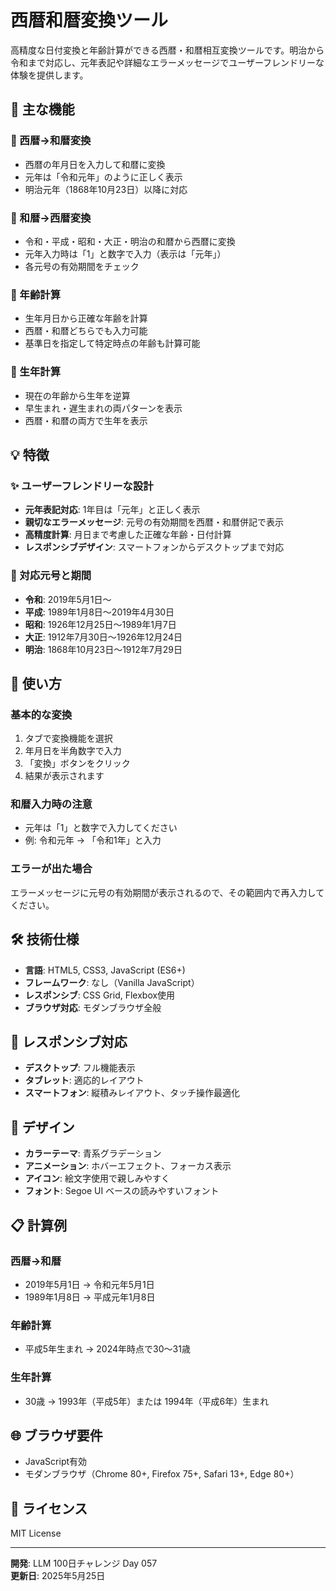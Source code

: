 # 西暦和暦変換ツール

高精度な日付変換と年齢計算ができる西暦・和暦相互変換ツールです。明治から令和まで対応し、元年表記や詳細なエラーメッセージでユーザーフレンドリーな体験を提供します。

## 🌟 主な機能

### 📅 西暦→和暦変換
- 西暦の年月日を入力して和暦に変換
- 元年は「令和元年」のように正しく表示
- 明治元年（1868年10月23日）以降に対応

### 📅 和暦→西暦変換  
- 令和・平成・昭和・大正・明治の和暦から西暦に変換
- 元年入力時は「1」と数字で入力（表示は「元年」）
- 各元号の有効期間をチェック

### 👶 年齢計算
- 生年月日から正確な年齢を計算
- 西暦・和暦どちらでも入力可能
- 基準日を指定して特定時点の年齢も計算可能

### 🎂 生年計算
- 現在の年齢から生年を逆算
- 早生まれ・遅生まれの両パターンを表示
- 西暦・和暦の両方で生年を表示

## 💡 特徴

### ✨ ユーザーフレンドリーな設計
- **元年表記対応**: 1年目は「元年」と正しく表示
- **親切なエラーメッセージ**: 元号の有効期間を西暦・和暦併記で表示
- **高精度計算**: 月日まで考慮した正確な年齢・日付計算
- **レスポンシブデザイン**: スマートフォンからデスクトップまで対応

### 🎯 対応元号と期間
- **令和**: 2019年5月1日〜
- **平成**: 1989年1月8日〜2019年4月30日  
- **昭和**: 1926年12月25日〜1989年1月7日
- **大正**: 1912年7月30日〜1926年12月24日
- **明治**: 1868年10月23日〜1912年7月29日

## 🚀 使い方

### 基本的な変換
1. タブで変換機能を選択
2. 年月日を半角数字で入力
3. 「変換」ボタンをクリック
4. 結果が表示されます

### 和暦入力時の注意
- 元年は「1」と数字で入力してください
- 例: 令和元年 → 「令和1年」と入力

### エラーが出た場合
エラーメッセージに元号の有効期間が表示されるので、その範囲内で再入力してください。

## 🛠️ 技術仕様

- **言語**: HTML5, CSS3, JavaScript (ES6+)
- **フレームワーク**: なし（Vanilla JavaScript）
- **レスポンシブ**: CSS Grid, Flexbox使用
- **ブラウザ対応**: モダンブラウザ全般

## 📱 レスポンシブ対応

- **デスクトップ**: フル機能表示
- **タブレット**: 適応的レイアウト
- **スマートフォン**: 縦積みレイアウト、タッチ操作最適化

## 🎨 デザイン

- **カラーテーマ**: 青系グラデーション
- **アニメーション**: ホバーエフェクト、フォーカス表示
- **アイコン**: 絵文字使用で親しみやすく
- **フォント**: Segoe UI ベースの読みやすいフォント

## 📋 計算例

### 西暦→和暦
- 2019年5月1日 → 令和元年5月1日
- 1989年1月8日 → 平成元年1月8日

### 年齢計算  
- 平成5年生まれ → 2024年時点で30〜31歳

### 生年計算
- 30歳 → 1993年（平成5年）または 1994年（平成6年）生まれ

## 🌐 ブラウザ要件

- JavaScript有効
- モダンブラウザ（Chrome 80+, Firefox 75+, Safari 13+, Edge 80+）

## 📄 ライセンス

MIT License

---

**開発**: LLM 100日チャレンジ Day 057  
**更新日**: 2025年5月25日
